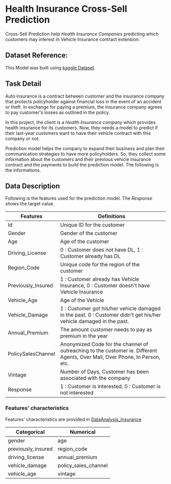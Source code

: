 # Health Insurance Cross-Sell Prediction
Cross-Sell Prediction help _Health Insurance Companies_ predicting which customers may interest in Vehicle Insurance contract extension.

## Dataset Reference:
This Model was built using [kaggle Dataset](https://bit.ly/3bEwA5D).

## Task Detail
Auto insurance is a contract between customer and the insurance company that protects policyholder against financial loss in the event of an accident or theft. In exchange for paying a premium, the insurance company agrees to pay customer's losses as outlined in the policy.

In this project, the client is a _Health Insurance company_ which provides health insurance for its customers. Now, they needs a model to predict if their last-year customers want to have their vehicle contract with this company or not.

Prediction model helps the company to expand their business and plan their communication strategies to have more policyholders. So, they collect some information about the customers and their previous vehicle insurance contract and the payments to build the prediction model. The following is the informations.

## Data Description
Following is the features used for the prediction model. The _Response_ shows the target value.


| Features | Definitions |
|---|---|
|Id|Unique ID for the customer|
|Gender|Gender of the customer|
|Age|Age of the customer|
|Driving_License|0 : Customer does not have DL, 1 : Customer already has DL|
|Region_Code|Unique code for the region of the customer|
|Previously_Insured|1 : Customer already has Vehicle Insurance, 0 : Customer doesn't have Vehicle Insurance|
|Vehicle_Age|Age of the Vehicle|
|Vehicle_Damage|1 : Customer got his/her vehicle damaged in the past. 0 : Customer didn't get his/her vehicle damaged in the past.|
|Annual_Premium|The amount customer needs to pay as premium in the year|
|PolicySalesChannel|Anonymized Code for the channel of outreaching to the customer ie. Different Agents, Over Mail, Over Phone, In Person, etc.|
|Vintage|Number of Days, Customer has been associated with the company|
|Response|1 : Customer is interested, 0 : Customer is not interested|

### Features' characteristics
Features' characteristics are provided in [DataAnalysis_Insurance](https://github.com/LeilaRanjbar82/ML-zoomcamp-course-homework/blob/main/MidtermProject/DataAnalysis_insurance.ipynb)

|Categorical|Numerical|
|---|---|
|gender|age|
|previously_insured|region_code|
|driving_license|annual_premium|
|vehicle_damage|policy_sales_channel|
|vehicle_age|vintage|
